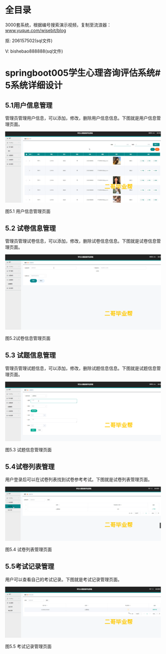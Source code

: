 # 全目录

3000套系统，根据编号搜索演示视频，复制至流浪器：www.yuque.com/wisebit/blog


<p>抠: 206157502(sql文件)</p>
<p>V: bishebao888888(sql文件)</p>


# springboot005学生心理咨询评估系统# 5系统详细设计
## 5.1用户信息管理
管理员管理用户信息，可以添加，修改，删除用户信息信息。下图就是用户信息管理页面。

![](/md/blog.011.png)

图5.1 用户信息管理页面
## 5.2 试卷信息管理
管理员管理试卷信息，可以添加，修改，删除试卷信息信息。下图就是试卷信息管理页面。

![](/md/blog.012.png)

图5.2试卷信息管理页面
## 5.3 试题信息管理
管理员管理试题信息，可以添加，修改，删除试题信息信息。下图就是试题信息管理页面。

![](/md/blog.013.png)

图5.3 试题信息管理页面
## 5.4试卷列表管理
用户登录后可以在试卷列表找到试卷参考考试。下图就是试卷列表管理页面。

![](/md/blog.014.png)

图5.4 试卷列表管理页面
## 5.5考试记录管理
用户可以查看自己的考试记录。下图就是考试记录管理页面。

![](/md/blog.015.png)

图5.5 考试记录管理页面





